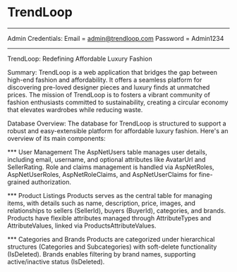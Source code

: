 # TrendLoop
*********************************************************************
Admin Credentials:
Email = admin@trendloop.com
Password = Admin1234
***********************************************************************

TrendLoop: Redefining Affordable Luxury Fashion

Summary:
TrendLoop is a web application that bridges the gap between high-end fashion and affordability. It offers a seamless platform for discovering pre-loved designer pieces and luxury finds at unmatched prices. The mission of TrendLoop is to fosters a vibrant community of fashion enthusiasts committed to sustainability, creating a circular economy that elevates wardrobes while reducing waste.

Database Overview:
The database for TrendLoop is structured to support a robust and easy-extensible platform for affordable luxury fashion. Here's an overview of its main components:

*** User Management
The AspNetUsers table manages user details, including email, username, and optional attributes like AvatarUrl and SellerRating.
Role and claims management is handled via AspNetRoles, AspNetUserRoles, AspNetRoleClaims, and AspNetUserClaims for fine-grained authorization.

*** Product Listings
Products serves as the central table for managing items, with details such as name, description, price, images, and relationships to sellers (SellerId), buyers (BuyerId), categories, and brands.
Products have flexible attributes managed through AttributeTypes and AttributeValues, linked via ProductsAttributeValues.

*** Categories and Brands
Products are categorized under hierarchical structures (Categories and Subcategories) with soft-delete functionality (IsDeleted).
Brands enables filtering by brand names, supporting active/inactive status (IsDeleted).
